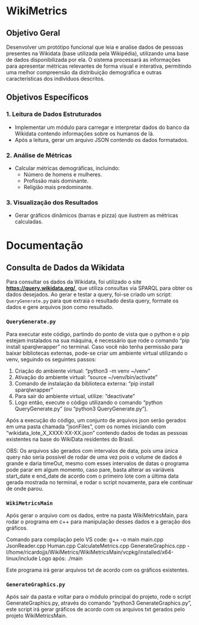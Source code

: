 # WikiMetrics

## Objetivo Geral
Desenvolver um protótipo funcional que leia e analise dados de pessoas presentes na Wikidata (base utilizada pela Wikipédia), utilizando uma base de dados disponibilizada por ela. O sistema processará as informações para apresentar métricas relevantes de forma visual e interativa, permitindo uma melhor compreensão da distribuição demográfica e outras características dos indivíduos descritos.

## Objetivos Específicos

### 1. Leitura de Dados Estruturados
- Implementar um módulo para carregar e interpretar dados do banco da Wikidata contendo informações sobre os humanos de lá.
- Após a leitura, gerar um arquivo JSON contendo os dados formatados.

### 2. Análise de Métricas
- Calcular métricas demográficas, incluindo:
  - Número de homens e mulheres.
  - Profissão mais dominante.
  - Religião mais predominante.

### 3. Visualização dos Resultados
- Gerar gráficos dinâmicos (barras e pizza) que ilustrem as métricas calculadas.

# Documentação

## Consulta de Dados da Wikidata
Para consultar os dados da Wikidata, foi utilizado o site **https://query.wikidata.org/**, que utiliza consultas via SPARQL para obter os dados desejados. Ao gerar e testar a query, foi-se criado um script: `QueryGenerate.py` para que extraia o resultado desta query, formate os dados e gere arquivos json como resultado.

### `QueryGenerate.py`
Para executar este código, partindo do ponto de vista que o python e o pip estejam instalados na sua máquina, é necessário que rode o comando “pip install sparqlwrapper” no terminal.
Caso você não tenha permissão para baixar bibliotecas externas, pode-se criar um ambiente virtual utilizando o venv, seguindo os seguintes passos:
1. Criação do ambiente virtual: “python3 -m venv ~/venv”
2. Ativação do ambiente virtual: “source ~/venv/bin/activate”
3. Comando de instalação da biblioteca externa: “pip install sparqlwrapper”
4. Para sair do ambiente virtual, utilize: “deactivate”
5. Logo então, execute o código utilizando o comando “python QueryGenerate.py” (ou “python3 QueryGenerate.py”).

Após a execução do código, um conjunto de arquivos json serão gerados em uma pasta chamada “jsonFiles”, com os nomes iniciando com “wikidata_lote_X_XXXX-XX-XX.json” contendo dados de todas as pessoas existentes na base do WikiData residentes do Brasil.

OBS: Os arquivos são gerados com intervalos de data, pois uma única query não seria possível de rodar de uma vez pois o volume de dados é grande e daria timeOut, mesmo com esses intervalos de datas o programa pode parar em algum momento, caso pare, basta alterar as variáveis start_date e end_date de acordo com o primeiro lote com a última data gerada mostrada no terminal, e rodar o script novamente, para ele continuar de onde parou.

### `WikiMetricsMain`

Após gerar o arquivo com os dados, entre na pasta WikiMetricsMain, para rodar o programa em c++ para manipulação desses dados e a geração dos gráficos.

Comando para compilação pelo VS code: g++ -o main main.cpp JsonReader.cpp Human.cpp CalculateMetrics.cpp GenerateGraphics.cpp -I/home/ricardojjs/WikiMetrics/WikiMetricsMain/vcpkg/installed/x64-linux/include
Logo após: ./main

Este programa irá gerar arquivos txt de acordo com os gráficos existentes.

### `GenerateGraphics.py`

Após sair da pasta e voltar para o módulo principal do projeto, rode o script GenerateGraphics.py, através do comando “python3 GenerateGraphics.py”, este script irá gerar gráficos de acordo com os arquivos txt gerados pelo projeto WikiMetricsMain.

  

